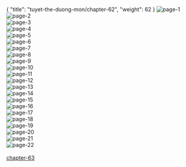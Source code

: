 { "title": "tuyet-the-duong-mon/chapter-62", "weight": 62 }
<img src="tuyet-the-duong-mon_0062_01-059c0f1af095cfffc8ab1ff27e5d51e5.webp" alt="page-1" origin="http://1.bp.blogspot.com/-W84WS10Nvl4/VpokscDubpI/AAAAAAABgDI/vl8l0pZ8eXI/s1600/1.jpg?imgmax=0"><br/>
<img src="tuyet-the-duong-mon_0062_02-71b41d22efc57e9b022a85380547468f.webp" alt="page-2" origin="http://1.bp.blogspot.com/-_9oBiLuGJyM/VpokukuUv2I/AAAAAAABgEA/hcLGccQ8zYg/s1600/2.jpg?imgmax=0"><br/>
<img src="tuyet-the-duong-mon_0062_03-47d10b44d4fbb26ae28f42549f7ab00d.webp" alt="page-3" origin="http://1.bp.blogspot.com/-elfJAuvVxFw/VpokwJGq42I/AAAAAAABgEk/VR88_OQjVSc/s1600/3.jpg?imgmax=0"><br/>
<img src="tuyet-the-duong-mon_0062_04-5a5ec01f9cdd21dc756971c77fe98a06.webp" alt="page-4" origin="http://1.bp.blogspot.com/-J3fr7Kymrqc/VpokwThw_qI/AAAAAAABgEw/bqvWleTbe08/s1600/4.jpg?imgmax=0"><br/>
<img src="tuyet-the-duong-mon_0062_05-b89ed702e0fdb8750a145c3bd3e92c48.webp" alt="page-5" origin="http://1.bp.blogspot.com/-v9DTLqoxS0g/VpokwnJew6I/AAAAAAABgE0/noHGGc7mnc0/s1600/5.jpg?imgmax=0"><br/>
<img src="tuyet-the-duong-mon_0062_06-6dcd03b03ca6190788417bce3491fcf5.webp" alt="page-6" origin="http://1.bp.blogspot.com/-pmbb4AUMOk8/Vpokw9Mk0XI/AAAAAAABgFA/wggCri7pFnU/s1600/6.jpg?imgmax=0"><br/>
<img src="tuyet-the-duong-mon_0062_07-25d8288f488ecdb3d1d8db09c346e4fb.webp" alt="page-7" origin="http://1.bp.blogspot.com/-T1VFlap3gPM/VpokxKuyBBI/AAAAAAABgFE/cY1CBevLtEo/s1600/7.jpg?imgmax=0"><br/>
<img src="tuyet-the-duong-mon_0062_08-d19a117cb3d2af7cc3451f42ec1577b4.webp" alt="page-8" origin="http://1.bp.blogspot.com/-7JUECWH0Oc8/Vpokxfp39KI/AAAAAAABgFI/HTMbXexXifU/s1600/8.jpg?imgmax=0"><br/>
<img src="tuyet-the-duong-mon_0062_09-e8748f9fa7a885f4d5c2723607275a54.webp" alt="page-9" origin="http://1.bp.blogspot.com/-96EF4HJaZvs/VpokxgQI9mI/AAAAAAABgFY/g3NxApT_7UE/s1600/9.jpg?imgmax=0"><br/>
<img src="tuyet-the-duong-mon_0062_10-27a98bd9a8fc05e2ef1d863803af34aa.webp" alt="page-10" origin="http://1.bp.blogspot.com/-CXMdxE6fHT8/VpoksdWUtVI/AAAAAAABgDE/F10tk5hPMhQ/s1600/10.jpg?imgmax=0"><br/>
<img src="tuyet-the-duong-mon_0062_11-de61bdee20840a50906015e289fcfffd.webp" alt="page-11" origin="http://1.bp.blogspot.com/-PYGqEKLrS2o/VpoksZ6XeVI/AAAAAAABgDM/6q8zhTOBn5U/s1600/11.jpg?imgmax=0"><br/>
<img src="tuyet-the-duong-mon_0062_12-1c3bbbfeec1f5c19e6bc32bac1ac8616.webp" alt="page-12" origin="http://1.bp.blogspot.com/-ujsCQADgxbw/VpoktP4q46I/AAAAAAABgDY/sVxRd3EBXDk/s1600/12.jpg?imgmax=0"><br/>
<img src="tuyet-the-duong-mon_0062_13-ca42d70c8abaecf00b81c642781d05b9.webp" alt="page-13" origin="http://1.bp.blogspot.com/-BdVLb8G4bWo/VpoktDpt0wI/AAAAAAABgDQ/C4h8kO0VL8c/s1600/13.jpg?imgmax=0"><br/>
<img src="tuyet-the-duong-mon_0062_14-e89a647427f0801ed38aa2c99f0f481f.webp" alt="page-14" origin="http://1.bp.blogspot.com/-bNRP28BII2c/VpoktIi0PaI/AAAAAAABgDU/4Y9GP6SJe54/s1600/14.jpg?imgmax=0"><br/>
<img src="tuyet-the-duong-mon_0062_15-cf833ac95466bff526b8855f2904b7e0.webp" alt="page-15" origin="http://1.bp.blogspot.com/-dt__r8_dpU0/Vpokt8wwRhI/AAAAAAABgDk/fIhN3vPa1lA/s1600/15.jpg?imgmax=0"><br/>
<img src="tuyet-the-duong-mon_0062_16-35b2a9b07555b6d3702e0c33c086ff4e.webp" alt="page-16" origin="http://1.bp.blogspot.com/-qJBO-2Vi9q0/Vpokt5_w01I/AAAAAAABgDo/SAkGXsM4Xwk/s1600/16.jpg?imgmax=0"><br/>
<img src="tuyet-the-duong-mon_0062_17-e6f7eb0f7a6f851456c90cfb1f76109d.webp" alt="page-17" origin="http://1.bp.blogspot.com/-jGnJF1Rz4TE/VpokuJxYa5I/AAAAAAABgDs/Fee5_XMotPg/s1600/17.jpg?imgmax=0"><br/>
<img src="tuyet-the-duong-mon_0062_18-61c664b3afab226a19bae4f434d1ad2a.webp" alt="page-18" origin="http://1.bp.blogspot.com/-r68i-g1mRy4/VpokufbpJgI/AAAAAAABgEE/PJ-G-mxUmAo/s1600/18.jpg?imgmax=0"><br/>
<img src="tuyet-the-duong-mon_0062_19-a8485df572052fedb54428c23d65f62f.webp" alt="page-19" origin="http://1.bp.blogspot.com/-gVNbPDOyVp4/Vpokui5zqGI/AAAAAAABgD8/1EbDSRf7VmQ/s1600/19.jpg?imgmax=0"><br/>
<img src="tuyet-the-duong-mon_0062_20-99d09b466a8d971635535ab1ccca93c1.webp" alt="page-20" origin="http://1.bp.blogspot.com/-i5vHqFdEj9Q/VpokvGFrySI/AAAAAAABgEQ/l0AIWMzaXM4/s1600/20.jpg?imgmax=0"><br/>
<img src="tuyet-the-duong-mon_0062_21-bfb0f7101b2596245549e43caccfead2.webp" alt="page-21" origin="http://1.bp.blogspot.com/-aL3AdFWrB60/VpokvbyRkHI/AAAAAAABgEY/34mTNtuyGY0/s1600/21.jpg?imgmax=0"><br/>
<img src="tuyet-the-duong-mon_0062_22-05db4b4d643f112e708e061be326ac98.webp" alt="page-22" origin="http://1.bp.blogspot.com/-7rFyC5BhXUU/Vpokvu6SFVI/AAAAAAABgEc/61E8GaNV1aE/s1600/22.jpg?imgmax=0"><br/>
<br/><a class="nextchap" href="/tuyet-the-duong-mon/chapter-63">chapter-63</a>
